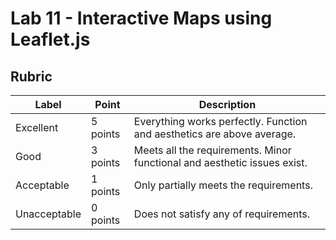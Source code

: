 # Lab 11 - Interactive Maps using Leaflet.js

## Rubric

| Label  | Point | Description |
| --- | --- | --- |
| Excellent  | 5 points  | Everything works perfectly. Function and aesthetics are above average. |
| Good  | 3 points  | Meets all the requirements. Minor functional and aesthetic issues exist. |
| Acceptable  | 1 points  | Only partially meets the requirements. |
| Unacceptable  | 0 points  | Does not satisfy any of requirements. |
